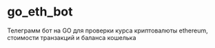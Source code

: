 # go_eth_bot
Телеграмм бот на GO для проверки курса криптовалюты ethereum, стоимости транзакций и баланса кошелька
